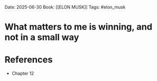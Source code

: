 Date: 2025-06-30
Book: [[ELON MUSK]]
Tags: #elon_musk 
# What matters to me is winning, and not in a small way



# References
- Chapter 12